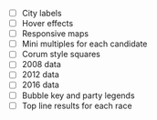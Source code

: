 - [ ] City labels
- [ ] Hover effects
- [ ] Responsive maps
- [ ] Mini multiples for each candidate
- [ ] Corum style squares
- [ ] 2008 data
- [ ] 2012 data
- [ ] 2016 data
- [ ] Bubble key and party legends
- [ ] Top line results for each race
